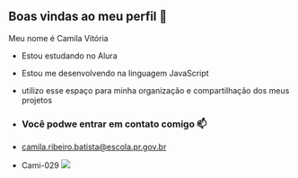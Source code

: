 ## Boas vindas ao meu perfil 💙

Meu nome é Camila Vitória

- Estou estudando no Alura
- Estou me desenvolvendo na linguagem JavaScript
- utilizo esse espaço para minha organização e compartilhação dos meus projetos

- ### Você podwe entrar em contato comigo 📫

- camila.ribeiro.batista@escola.pr.gov.br
  
- Cami-029
![](https://media1.tenor.com/m/kh5urt0AVoEAAAAC/garfield.gif)
